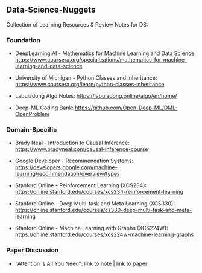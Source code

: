 ## Data-Science-Nuggets

Collection of Learning Resources & Review Notes for DS:

### Foundation

- DeepLearning.AI - Mathematics for Machine Learning and Data Science:  https://www.coursera.org/specializations/mathematics-for-machine-learning-and-data-science

- University of Michigan - Python Classes and Inheritance: https://www.coursera.org/learn/python-classes-inheritance

- Labuladong Algo Notes: https://labuladong.online/algo/en/home/

- Deep-ML Coding Bank: https://github.com/Open-Deep-ML/DML-OpenProblem


### Domain-Specific

- Brady Neal - Introduction to Causal Inference: https://www.bradyneal.com/causal-inference-course

- Google Developer - Recommendation Systems: https://developers.google.com/machine-learning/recommendation/overview/types

- Stanford Online - Reinforcement Learning (XCS234): https://online.stanford.edu/courses/xcs234-reinforcement-learning 
- Stanford Online - Deep Multi-task and Meta Learning (XCS330): https://online.stanford.edu/courses/cs330-deep-multi-task-and-meta-learning

- Stanford Online - Machine Learning with Graphs (XCS224W): https://online.stanford.edu/courses/xcs224w-machine-learning-graphs

### Paper Discussion

- "Attention is All You Need": [link to note](ML%20System%20Design/transformer_note.md) | [link to paper](https://arxiv.org/abs/1706.03762)
